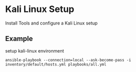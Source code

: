 Kali Linux Setup
=========

Install Tools and configure a Kali Linux setup


Example
----------------

setup kali-linux environment
```
ansible-playbook --connection=local --ask-become-pass -i inventory/default/hosts.yml playbooks/all.yml
```